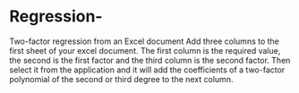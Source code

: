 # Regression-
Two-factor regression from an Excel document
Add three columns to the first sheet of your excel document. The first column is the required value, the second is the first factor and the third column is the second factor. Then select it from the application and it will add the coefficients of a two-factor polynomial of the second or third degree to the next column.
